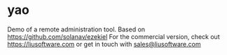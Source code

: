 # yao
Demo of a remote administration tool. Based on https://github.com/solanav/ezekiel
For the commercial version, check out https://liusoftware.com or get in touch with sales@liusoftware.com
